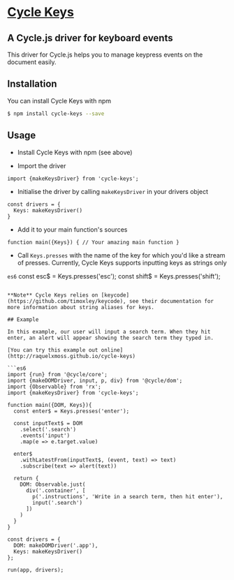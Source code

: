 # [Cycle Keys](http://raquelxmoss.github.io/cycle-keys)
## A Cycle.js driver for keyboard events

This driver for Cycle.js helps you to manage keypress events on the document easily.

## Installation

You can install Cycle Keys with npm

```bash
$ npm install cycle-keys --save
```

## Usage

- Install Cycle Keys with npm (see above)

- Import the driver

```es6
import {makeKeysDriver} from 'cycle-keys';
```

- Initialise the driver by calling `makeKeysDriver` in your drivers object

```es6
const drivers = {
  Keys: makeKeysDriver()
}
```

- Add it to your main function's sources

```es6
function main({Keys}) { // Your amazing main function }
```

- Call `Keys.presses` with the name of the key for which you'd like a stream of presses. Currently, Cycle Keys supports inputting keys as strings only

```es6```
const esc$ = Keys.presses('esc');
const shift$ = Keys.presses('shift');
```

**Note** Cycle Keys relies on [keycode](https://github.com/timoxley/keycode), see their documentation for more information about string aliases for keys.

## Example

In this example, our user will input a search term. When they hit enter, an alert will appear showing the search term they typed in.

[You can try this example out online](http://raquelxmoss.github.io/cycle-keys)

```es6
import {run} from '@cycle/core';
import {makeDOMDriver, input, p, div} from '@cycle/dom';
import {Observable} from 'rx';
import {makeKeysDriver} from 'cycle-keys';

function main({DOM, Keys}){
  const enter$ = Keys.presses('enter');

  const inputText$ = DOM
    .select('.search')
    .events('input')
    .map(e => e.target.value)

  enter$
    .withLatestFrom(inputText$, (event, text) => text)
    .subscribe(text => alert(text))

  return {
    DOM: Observable.just(
      div('.container', [
        p('.instructions', 'Write in a search term, then hit enter'),
        input('.search')
      ])
    )
  }
}

const drivers = {
  DOM: makeDOMDriver('.app'),
  Keys: makeKeysDriver()
};

run(app, drivers);
```
